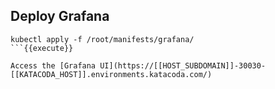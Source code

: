 ## Deploy Grafana

```
kubectl apply -f /root/manifests/grafana/
```{{execute}}

Access the [Grafana UI](https://[[HOST_SUBDOMAIN]]-30030-[[KATACODA_HOST]].environments.katacoda.com/)
